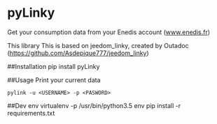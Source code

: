 # pyLinky
Get your consumption data from your Enedis account (www.enedis.fr) 

This library This is based on jeedom_linky, created by Outadoc (https://github.com/Asdepique777/jeedom_linky)

##Installation
    pip install pyLinky
    

##Usage
Print your current data

    pylink -u <USERNAME> -p <PASWORD>


##Dev env
    virtualenv -p /usr/bin/python3.5 env
    pip install -r requirements.txt